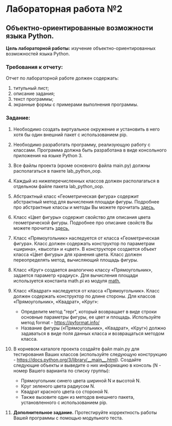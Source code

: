 # Лабораторная работа №2
## Объектно-ориентированные возможности языка Python.

**Цель лабораторной работы:** изучение объектно-ориентированных возможностей языка Python.

### Требования к отчету:
Отчет по лабораторной работе должен содержать:
1. титульный лист;
1. описание задания;
1. текст программы;
1. экранные формы с примерами выполнения программы.

### Задание:

1. Необходимо создать виртуальное окружение и установить в него хотя бы один внешний пакет с использованием pip.
1. Необходимо разработать программу, реализующую работу с классами. Программа должна быть разработана в виде консольного приложения на языке Python 3.
1. Все файлы проекта (кроме основного файла main.py) должны располагаться в пакете lab_python_oop.
1. Каждый из нижеперечисленных классов должен располагаться в отдельном файле пакета lab_python_oop.
1. Абстрактный класс «Геометрическая фигура» содержит абстрактный метод для вычисления площади фигуры. Подробнее про абстрактные классы и методы Вы можете прочитать [здесь.](https://docs.python.org/3/library/abc.html) 
1. Класс «Цвет фигуры» содержит свойство для описания цвета геометрической фигуры. Подробнее про описание свойств Вы можете прочитать [здесь.](https://docs.python.org/3/library/functions.html#property) 
1. Класс «Прямоугольник» наследуется от класса «Геометрическая фигура». Класс должен содержать конструктор по параметрам «ширина», «высота» и «цвет». В конструкторе создается объект класса «Цвет фигуры» для хранения цвета. Класс должен переопределять метод, вычисляющий площадь фигуры.
1. Класс «Круг» создается аналогично классу «Прямоугольник», задается параметр «радиус». Для вычисления площади используется константа math.pi из модуля [math.](https://docs.python.org/3/library/math.html) 
1. Класс «Квадрат» наследуется от класса «Прямоугольник». Класс должен содержать конструктор по длине стороны.
Для классов «Прямоугольник», «Квадрат», «Круг»:
    * Определите метод "repr", который возвращает в виде строки основные параметры фигуры, ее цвет и площадь. Используйте метод format - https://pyformat.info/ 
    * Название фигуры («Прямоугольник», «Квадрат», «Круг») должно задаваться в виде поля данных класса и возвращаться методом класса.
    
1. В корневом каталоге проекта создайте файл main.py для тестирования Ваших классов (используйте следующую конструкцию - https://docs.python.org/3/library/__main__.html). Создайте следующие объекты и выведите о них информацию в консоль (N - номер Вашего варианта по списку группы):
    * Прямоугольник синего цвета шириной N и высотой N.
    * Круг зеленого цвета радиусом N.
    * Квадрат красного цвета со стороной N. 
    * Также вызовите один из методов внешнего пакета, установленного с использованием pip.

1. **Дополнительное задание.** Протестируйте корректность работы Вашей программы с помощью модульного теста.